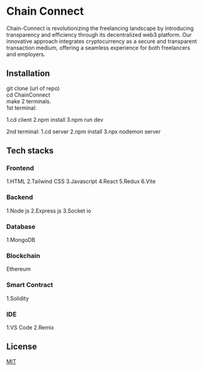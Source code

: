 # Chain Connect 
Chain-Connect is revolutionizing the freelancing landscape by introducing transparency and efficiency through its decentralized web3 platform. Our innovative approach integrates cryptocurrency as a secure and transparent transaction medium, offering a seamless experience for both freelancers and employers.



## Installation 

git clone (url of repo)
<br>
cd ChainConnect
<br>
make 2 terminals.
<br>
1st terminal:

1.cd client
2.npm install
3.npm run dev

2nd terminal:
1.cd server
2.npm install
3.npx nodemon server


## Tech stacks
### Frontend 
1.HTML
2.Tailwind CSS
3.Javascript
4.React
5.Redux
6.Vite

### Backend
1.Node js
2.Express js
3.Socket io

### Database
1.MongoDB

### Blockchain
Ethereum

### Smart Contract
1.Solidity

### IDE 
1.VS Code
2.Remix



## License

[MIT](https://choosealicense.com/licenses/mit/)
